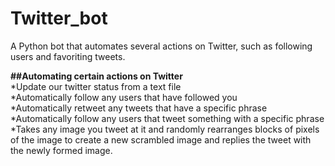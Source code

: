 # Twitter_bot
A Python bot that automates several actions on Twitter, such as following users and favoriting tweets.

**##Automating certain actions on Twitter**<br />
*Update our twitter status from a text file<br />
*Automatically follow any users that have followed you<br />
*Automatically retweet any tweets that have a specific phrase<br />
*Automatically follow any users that tweet something with a specific phrase<br />
*Takes any image you tweet at it and randomly rearranges blocks of pixels of the image to create a new scrambled image and replies the tweet with the newly formed image.





